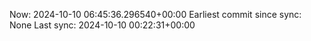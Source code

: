 Now: 2024-10-10 06:45:36.296540+00:00 Earliest commit since sync: None Last sync: 2024-10-10 00:22:31+00:00
